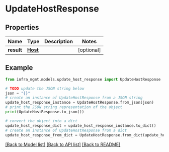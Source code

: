 # UpdateHostResponse


## Properties

Name | Type | Description | Notes
------------ | ------------- | ------------- | -------------
**result** | [**Host**](Host.md) |  | [optional] 

## Example

```python
from infra_mgmt.models.update_host_response import UpdateHostResponse

# TODO update the JSON string below
json = "{}"
# create an instance of UpdateHostResponse from a JSON string
update_host_response_instance = UpdateHostResponse.from_json(json)
# print the JSON string representation of the object
print(UpdateHostResponse.to_json())

# convert the object into a dict
update_host_response_dict = update_host_response_instance.to_dict()
# create an instance of UpdateHostResponse from a dict
update_host_response_from_dict = UpdateHostResponse.from_dict(update_host_response_dict)
```
[[Back to Model list]](../README.md#documentation-for-models) [[Back to API list]](../README.md#documentation-for-api-endpoints) [[Back to README]](../README.md)



